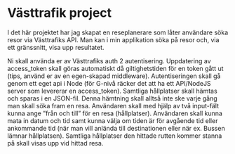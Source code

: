 # Västtrafik project

I det här projektet har jag skapat en reseplanerare som låter användare söka resor via Västtrafiks API. Man kan i min applikation söka på resor och, via ett gränssnitt, visa upp resultatet.

Ni skall använda er av Västtrafiks auth 2 autentisering.
Uppdatering av access_token skall göras automatiskt då giltighetstiden för en token gått ut (tips, använd er av en egen-skapad middleware).
Autentiseringen skall gå genom ett eget api i Node (för G-nivå räcker det att ha ett API/NodeJS server som levererar en access_token).
Samtliga hållplatser skall hämtas och sparas i en JSON-fil. Denna hämtning skall alltså inte ske varje gång man skall söka fram en resa.
Användaren skall med hjälp av två input-fält kunna ange ”från och till” för en resa (hållplatser).
Användaren skall kunna mata in datum och tid samt kunna välja om tiden är för avgående tid eller ankommande tid (när man vill anlända till destinationen eller när ex. Bussen lämnar hållplatsen).
Samtliga hållplatser den hittade rutten kommer stanna på skall visas upp vid hittad resa.
